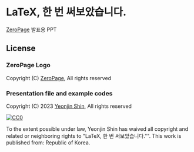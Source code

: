 # LaTeX, 한 번 써보았습니다.
[ZeroPage](https://www.zeropage.org) 발표용 PPT

## License
### ZeroPage Logo
Copyright (C) [ZeroPage](https://www.zeropage.org), All rights reserved

### Presentation file and example codes
Copyright (C) 2023 [Yeonjin Shin](https://litehell.info), All rights reserved

<a rel="license"
    href="https://creativecommons.org/publicdomain/zero/1.0/">
<img src="https://i.creativecommons.org/p/zero/1.0/88x31.png" style="border-style: none;" alt="CC0" />
</a>

To the extent possible under law, Yeonjin Shin has waived all copyright and related or neighboring rights to "LaTeX, 한 번 써보았습니다."". This work is published from: Republic of Korea. 